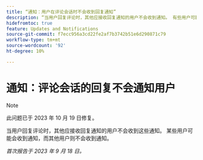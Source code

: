 ```yaml
---
title: “通知：用户在评论会话时不会收到回复通知”
description: “当用户回复评论时，其他应接收回复通知的用户不会收到通知。 有些用户可能会收到通知，而其他用户则不会收到通知。”
hidefromtoc: true
feature: Updates and Notifications
source-git-commit: f7ecc956a3cd22fe2af7b3742b51e6d290871c79
workflow-type: tm+mt
source-wordcount: '92'
ht-degree: 10%

---
```



# 通知：评论会话的回复不会通知用户

>[!NOTE]
>
>此问题已于 2023 年 10 月 19 日修复。

当用户回复评论时，其他应接收回复通知的用户不会收到这些通知。 某些用户可能会收到通知，而其他用户则不会收到通知。

_首次报告于 2023 年 9 月 18 日。_
